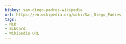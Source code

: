 ```yaml
---
bibkey: san-diego-padres-wikipedia
url: https://en.wikipedia.org/wiki/San_Diego_Padres
tags:
- MLB
- BibCard
- Wikipedia URL
---
```


